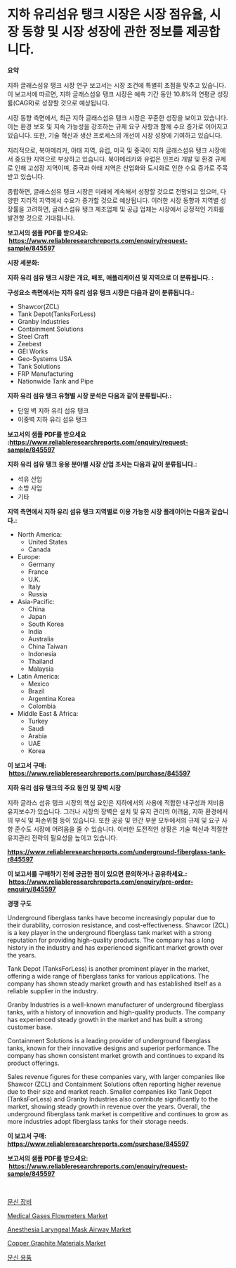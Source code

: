 <p><h1>지하 유리섬유 탱크 시장은 시장 점유율, 시장 동향 및 시장 성장에 관한 정보를 제공합니다.</h1></p><p><strong>요약</strong></p>
<p><p>지하 글래스섬유 탱크 시장 연구 보고서는 시장 조건에 특별히 초점을 맞추고 있습니다. 이 보고서에 따르면, 지하 글래스섬유 탱크 시장은 예측 기간 동안 10.8%의 연평균 성장률(CAGR)로 성장할 것으로 예상됩니다. </p><p>시장 동향 측면에서, 최근 지하 글래스섬유 탱크 시장은 꾸준한 성장을 보이고 있습니다. 이는 환경 보호 및 지속 가능성을 강조하는 규제 요구 사항과 함께 수요 증가로 이어지고 있습니다. 또한, 기술 혁신과 생산 프로세스의 개선이 시장 성장에 기여하고 있습니다. </p><p>지리적으로, 북아메리카, 아태 지역, 유럽, 미국 및 중국이 지하 글래스섬유 탱크 시장에서 중요한 지역으로 부상하고 있습니다. 북아메리카와 유럽은 인프라 개발 및 환경 규제로 인해 고성장 지역이며, 중국과 아태 지역은 산업화와 도시화로 인한 수요 증가로 주목받고 있습니다. </p><p>종합하면, 글래스섬유 탱크 시장은 미래에 계속해서 성장할 것으로 전망되고 있으며, 다양한 지리적 지역에서 수요가 증가할 것으로 예상됩니다. 이러한 시장 동향과 지역별 성장률을 고려하면, 글래스섬유 탱크 제조업체 및 공급 업체는 시장에서 긍정적인 기회를 발견할 것으로 기대됩니다.</p></p>
<p><strong>보고서의 샘플 PDF를 받으세요: &nbsp;<a href="https://www.reliableresearchreports.com/enquiry/request-sample/845597">https://www.reliableresearchreports.com/enquiry/request-sample/845597</a></strong></p>
<p><strong>시장 세분화:</strong></p>
<p><strong> 지하 유리 섬유 탱크 시장은 개요, 배포, 애플리케이션 및 지역으로 더 분류됩니다. :</strong></p>
<p><strong>구성요소 측면에서는 지하 유리 섬유 탱크 시장은 다음과 같이 분류됩니다.:</strong></p>
<p><ul><li>Shawcor(ZCL)</li><li>Tank Depot(TanksForLess)</li><li>Granby Industries</li><li>Containment Solutions</li><li>Steel Craft</li><li>Zeebest</li><li>GEI Works</li><li>Geo-Systems USA</li><li>Tank Solutions</li><li>FRP Manufacturing</li><li>Nationwide Tank and Pipe</li></ul></p>
<p><strong> 지하 유리 섬유 탱크 유형별 시장 분석은 다음과 같이 분류됩니다.:</strong></p>
<p><ul><li>단일 벽 지하 유리 섬유 탱크</li><li>이중벽 지하 유리 섬유 탱크</li></ul></p>
<p><strong>보고서의 샘플 PDF를 받으세요 :<a href="https://www.reliableresearchreports.com/enquiry/request-sample/845597">https://www.reliableresearchreports.com/enquiry/request-sample/845597</a></strong></p>
<p><strong> 지하 유리 섬유 탱크 응용 분야별 시장 산업 조사는 다음과 같이 분류됩니다.:</strong></p>
<p><ul><li>석유 산업</li><li>소방 사업</li><li>기타</li></ul></p>
<p><strong>지역 측면에서 지하 유리 섬유 탱크 지역별로 이용 가능한 시장 플레이어는 다음과 같습니다.:</strong></p>
<p><ul>
    <li>
        North America:
        <ul>
            <li>United States</li>
            <li>Canada</li>
        </ul>
    </li>
    <li>
        Europe:
        <ul>
            <li>Germany</li>
            <li>France</li>
            <li>U.K.</li>
            <li>Italy</li>
            <li>Russia</li>
        </ul>
    </li>
    <li>
        Asia-Pacific:
        <ul>
            <li>China</li>
            <li>Japan</li>
            <li>South Korea</li>
            <li>India</li>
            <li>Australia</li>
            <li>China Taiwan</li>
            <li>Indonesia</li>
            <li>Thailand</li>
            <li>Malaysia</li>
        </ul>
    </li>
    <li>
        Latin America:
        <ul>
            <li>Mexico</li>
            <li>Brazil</li>
            <li>Argentina Korea</li>
            <li>Colombia</li>
        </ul>
    </li>
    <li>
        Middle East & Africa:
        <ul>
            <li>Turkey</li>
            <li>Saudi</li>
            <li>Arabia</li>
            <li>UAE</li>
            <li>Korea</li>
        </ul>
    </li>
    </ul></p>
<p><strong>이 보고서 구매: &nbsp;<a href="https://www.reliableresearchreports.com/purchase/845597">https://www.reliableresearchreports.com/purchase/845597</a></strong></p>
<p><strong>지하 유리 섬유 탱크의 주요 동인 및 장벽 시장</strong></p>
<p><p>지하 글라스 섬유 탱크 시장의 핵심 요인은 지하에서의 사용에 적합한 내구성과 저비용 유지보수가 있습니다. 그러나 시장의 장벽은 설치 및 유지 관리의 어려움, 지하 환경에서의 부식 및 파손위험 등이 있습니다. 또한 공공 및 민간 부문 모두에서의 규제 및 요구 사항 준수도 시장에 어려움을 줄 수 있습니다. 이러한 도전적인 상황은 기술 혁신과 적절한 유지관리 전략의 필요성을 높이고 있습니다.</p></p>
<p><strong><a href="https://www.reliableresearchreports.com/underground-fiberglass-tank-r845597">https://www.reliableresearchreports.com/underground-fiberglass-tank-r845597</a></strong></p>
<p><strong>이 보고서를 구매하기 전에 궁금한 점이 있으면 문의하거나 공유하세요.: &nbsp;<a href="https://www.reliableresearchreports.com/enquiry/pre-order-enquiry/845597">https://www.reliableresearchreports.com/enquiry/pre-order-enquiry/845597</a></strong></p>
<p><strong>경쟁 구도</strong></p>
<p><p>Underground fiberglass tanks have become increasingly popular due to their durability, corrosion resistance, and cost-effectiveness. Shawcor (ZCL) is a key player in the underground fiberglass tank market with a strong reputation for providing high-quality products. The company has a long history in the industry and has experienced significant market growth over the years. </p><p>Tank Depot (TanksForLess) is another prominent player in the market, offering a wide range of fiberglass tanks for various applications. The company has shown steady market growth and has established itself as a reliable supplier in the industry.</p><p>Granby Industries is a well-known manufacturer of underground fiberglass tanks, with a history of innovation and high-quality products. The company has experienced steady growth in the market and has built a strong customer base.</p><p>Containment Solutions is a leading provider of underground fiberglass tanks, known for their innovative designs and superior performance. The company has shown consistent market growth and continues to expand its product offerings.</p><p>Sales revenue figures for these companies vary, with larger companies like Shawcor (ZCL) and Containment Solutions often reporting higher revenue due to their size and market reach. Smaller companies like Tank Depot (TanksForLess) and Granby Industries also contribute significantly to the market, showing steady growth in revenue over the years. Overall, the underground fiberglass tank market is competitive and continues to grow as more industries adopt fiberglass tanks for their storage needs.</p></p>
<p><strong>이 보고서 구매: &nbsp; <a href="https://www.reliableresearchreports.com/purchase/845597">https://www.reliableresearchreports.com/purchase/845597</a></strong></p>
<p><strong>보고서의 샘플 PDF를 받으세요: &nbsp;<a href="https://www.reliableresearchreports.com/enquiry/request-sample/845597">https://www.reliableresearchreports.com/enquiry/request-sample/845597</a></strong><strong></strong></p>
<p>&nbsp;</p>
<p><p><a href="https://github.com/chupp85/Market-Research-Report-List-1/blob/main/144061646379.md">문신 장비</a></p><p><a href="https://github.com/nathandecarvalho/Market-Research-Report-List-3/blob/main/medical-gases-flowmeters-market.md">Medical Gases Flowmeters Market</a></p><p><a href="https://github.com/julyju69/Market-Research-Report-List-3/blob/main/anesthesia-laryngeal-mask-airway-market.md">Anesthesia Laryngeal Mask Airway Market</a></p><p><a href="https://issuu.com/reportprime-2/docs/copper-graphite-materials-market-size-2030.pptx">Copper Graphite Materials Market</a></p><p><a href="https://github.com/JackieFauhey9089475/Market-Research-Report-List-1/blob/main/674473646378.md">문신 용품</a></p></p>